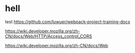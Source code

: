 # hell
test
https://github.com/luwuer/webpack-project-training-docs

https://wiki.developer.mozilla.org/zh-CN/docs/Web/HTTP/Access_control_CORS

https://wiki.developer.mozilla.org/zh-CN/docs/Web
